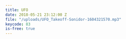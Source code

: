 ```yaml
---
title: UFO
date: 2018-05-21 23:12:00 Z
file: "/uploads/UFO_Takeoff-Sonidor-1604321570.mp3"
keycode: 83
is-free: true
---
```


